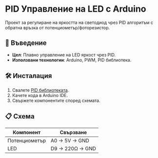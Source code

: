 # PID Управление на LED с Arduino

Проект за регулиране на яркостта на светодиод чрез PID алгоритъм с обратна връзка от потенциометър/фоторезистор.

## 📌 Въведение
- **Цел**: Плавно управление на LED яркост чрез PID.
- **Използвани технологии**: Arduino, PWM, PID библиотека.

## 🛠️ Инсталация
1. Свалете [PID библиотеката](https://github.com/br3ttb/Arduino-PID-Library).
2. Качете кода в Arduino IDE.
3. Свържете компонентите според схемата.

## 📋 Схема
| Компонент   | Свързване       |
|-------------|-----------------|
| Потенциометър | A0 → 5V → GND   |
| LED         | D9 → 220Ω → GND |
